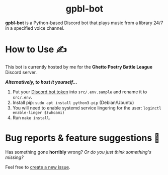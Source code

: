 <div align="center">

# gpbl-bot

</div>

**gpbl-bot** is a Python-based Discord bot that plays music from a library 24/7 in a specified voice channel.<br/>

# How to Use ✍️

This bot is currently hosted by me for the **Ghetto Poetry Battle League** Discord server.

***Alternatively, to host it yourself...***
1. Put your [Discord bot token](https://discord.com/developers/applications) into `src/.env.sample` and rename it to `src/.env`.
2. Install pip: `sudo apt install python3-pip` (Debian/Ubuntu)
3. You will need to enable systemd service lingering for the user: `loginctl enable-linger $(whoami)`
3. Run `make install`.

# Bug reports & feature suggestions 🐛
Has something gone **horribly** wrong? *Or do you just think something's missing?*

Feel free to [create a new issue](https://github.com/jack-avery/gpbl-bot/issues).
